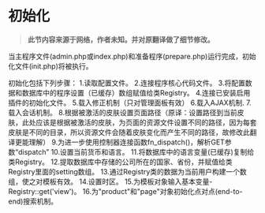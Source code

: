 初始化
===================================

> __此节内容来源于网络，作者未知。并对原翻译做了细节修改。__

当主程序文件(admin.php或index.php)和准备程序(prepare.php)运行完成，初始化文件(init.php)将被执行。

初始化包括下列步骤：
1.读取配置文件。
2.连接程序核心代码文件。
3.将配置数据和数据库中的程序设置（已缓存）数组赋值给类Registry。
4.连接已安装启用插件的初始化文件。
5.载入修正机制（只对管理面板有效）
6.载入AJAX机制.
7.载入会话机制。
8.根据被激活的皮肤设置页面路径（原译：设置路径到当前皮肤，此处应该是根据被激活的皮肤，为页面的资源文件设置不同的路径，因为每套皮肤是不同的目录，所以资源文件会随着皮肤变化而产生不同的路径，故修改此翻译更能理解）
9.为进一步使用控制器连接函数fn_dispatch()，解析GET参数“dispatch”
10.设置当前货币和语言。
11.将数据库中的语言变量(已缓存)复制给类Registry。
12.提取数据库中存储的公司所在的国家、省份，并赋值给类Registry里面的setting数组。
13.通过Registry类的数据为当前用户构建一个数组，使之对模板有效。
14.设置时区。
15.为模板对象输入基本变量-Registry::get('view')。
16.为"product"和"page"对象初始化点对点(end-to-end)搜索机制。